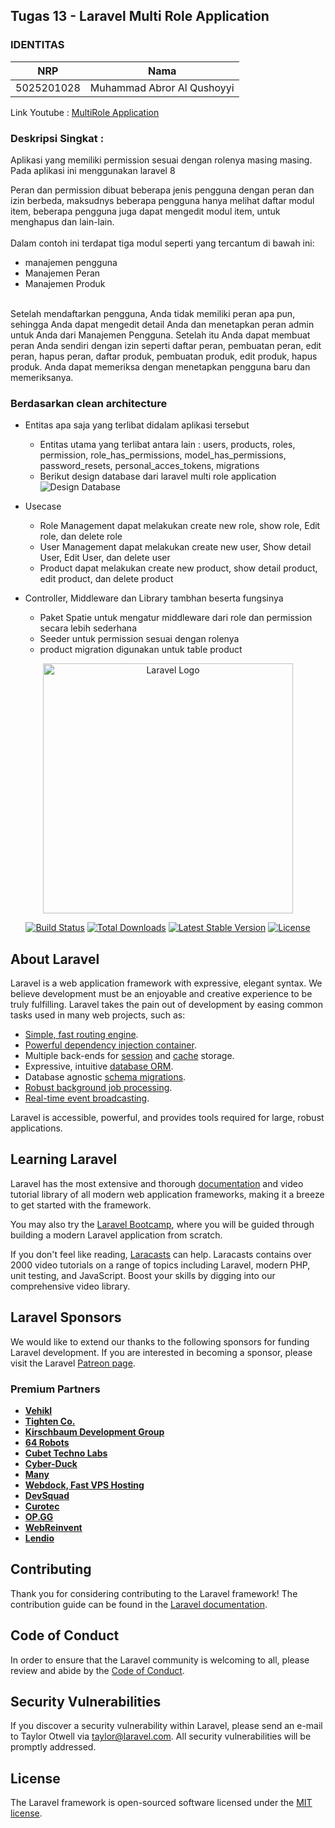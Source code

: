 ## Tugas 13 - Laravel Multi Role Application
### IDENTITAS
NRP | Nama
-|-
5025201028 | Muhammad Abror Al Qushoyyi

Link Youtube : [MultiRole Application](https://youtu.be/2mYDdAVLSw8)

### Deskripsi Singkat :
Aplikasi yang memiliki permission sesuai dengan rolenya masing masing. Pada aplikasi ini menggunakan laravel 8

Peran dan permission dibuat beberapa jenis pengguna dengan peran dan izin berbeda, maksudnys beberapa pengguna hanya melihat daftar modul item, beberapa pengguna juga dapat mengedit modul item, untuk menghapus dan lain-lain.<br>
<br>
Dalam contoh ini terdapat tiga modul seperti yang tercantum di bawah ini:
- manajemen pengguna
- Manajemen Peran
- Manajemen Produk
<br>
Setelah mendaftarkan pengguna, Anda tidak memiliki peran apa pun, sehingga Anda dapat mengedit detail Anda dan menetapkan peran admin untuk Anda dari Manajemen Pengguna. Setelah itu Anda dapat membuat peran Anda sendiri dengan izin seperti daftar peran, pembuatan peran, edit peran, hapus peran, daftar produk, pembuatan produk, edit produk, hapus produk. Anda dapat memeriksa dengan menetapkan pengguna baru dan memeriksanya.

### Berdasarkan clean architecture
+ Entitas apa saja yang terlibat didalam aplikasi tersebut
    - Entitas utama yang terlibat antara lain : users, products, roles, permission, role_has_permissions, model_has_permissions, password_resets, personal_acces_tokens, migrations
    - Berikut design database dari laravel multi role application
	![Design Database](https://github.com/kanggaro/laravel-rolepermission/assets/90663373/87ff6757-1bbb-4049-81b5-28519cafdda3)
    
+ Usecase
	- Role Management dapat melakukan create new role, show role, Edit role, dan delete role
	- User Management dapat melakukan create new user, Show detail User, Edit User, dan delete user
	- Product dapat melakukan create new product, show detail product, edit product, dan delete product
+ Controller, Middleware dan Library tambhan beserta fungsinya
	- Paket Spatie untuk mengatur middleware dari role dan permission secara lebih sederhana
	- Seeder untuk permission sesuai dengan rolenya
	- product migration digunakan untuk table product



<p align="center"><a href="https://laravel.com" target="_blank"><img src="https://raw.githubusercontent.com/laravel/art/master/logo-lockup/5%20SVG/2%20CMYK/1%20Full%20Color/laravel-logolockup-cmyk-red.svg" width="400" alt="Laravel Logo"></a></p>

<p align="center">
<a href="https://github.com/laravel/framework/actions"><img src="https://github.com/laravel/framework/workflows/tests/badge.svg" alt="Build Status"></a>
<a href="https://packagist.org/packages/laravel/framework"><img src="https://img.shields.io/packagist/dt/laravel/framework" alt="Total Downloads"></a>
<a href="https://packagist.org/packages/laravel/framework"><img src="https://img.shields.io/packagist/v/laravel/framework" alt="Latest Stable Version"></a>
<a href="https://packagist.org/packages/laravel/framework"><img src="https://img.shields.io/packagist/l/laravel/framework" alt="License"></a>
</p>

## About Laravel

Laravel is a web application framework with expressive, elegant syntax. We believe development must be an enjoyable and creative experience to be truly fulfilling. Laravel takes the pain out of development by easing common tasks used in many web projects, such as:

- [Simple, fast routing engine](https://laravel.com/docs/routing).
- [Powerful dependency injection container](https://laravel.com/docs/container).
- Multiple back-ends for [session](https://laravel.com/docs/session) and [cache](https://laravel.com/docs/cache) storage.
- Expressive, intuitive [database ORM](https://laravel.com/docs/eloquent).
- Database agnostic [schema migrations](https://laravel.com/docs/migrations).
- [Robust background job processing](https://laravel.com/docs/queues).
- [Real-time event broadcasting](https://laravel.com/docs/broadcasting).

Laravel is accessible, powerful, and provides tools required for large, robust applications.

## Learning Laravel

Laravel has the most extensive and thorough [documentation](https://laravel.com/docs) and video tutorial library of all modern web application frameworks, making it a breeze to get started with the framework.

You may also try the [Laravel Bootcamp](https://bootcamp.laravel.com), where you will be guided through building a modern Laravel application from scratch.

If you don't feel like reading, [Laracasts](https://laracasts.com) can help. Laracasts contains over 2000 video tutorials on a range of topics including Laravel, modern PHP, unit testing, and JavaScript. Boost your skills by digging into our comprehensive video library.

## Laravel Sponsors

We would like to extend our thanks to the following sponsors for funding Laravel development. If you are interested in becoming a sponsor, please visit the Laravel [Patreon page](https://patreon.com/taylorotwell).

### Premium Partners

- **[Vehikl](https://vehikl.com/)**
- **[Tighten Co.](https://tighten.co)**
- **[Kirschbaum Development Group](https://kirschbaumdevelopment.com)**
- **[64 Robots](https://64robots.com)**
- **[Cubet Techno Labs](https://cubettech.com)**
- **[Cyber-Duck](https://cyber-duck.co.uk)**
- **[Many](https://www.many.co.uk)**
- **[Webdock, Fast VPS Hosting](https://www.webdock.io/en)**
- **[DevSquad](https://devsquad.com)**
- **[Curotec](https://www.curotec.com/services/technologies/laravel/)**
- **[OP.GG](https://op.gg)**
- **[WebReinvent](https://webreinvent.com/?utm_source=laravel&utm_medium=github&utm_campaign=patreon-sponsors)**
- **[Lendio](https://lendio.com)**

## Contributing

Thank you for considering contributing to the Laravel framework! The contribution guide can be found in the [Laravel documentation](https://laravel.com/docs/contributions).

## Code of Conduct

In order to ensure that the Laravel community is welcoming to all, please review and abide by the [Code of Conduct](https://laravel.com/docs/contributions#code-of-conduct).

## Security Vulnerabilities

If you discover a security vulnerability within Laravel, please send an e-mail to Taylor Otwell via [taylor@laravel.com](mailto:taylor@laravel.com). All security vulnerabilities will be promptly addressed.

## License

The Laravel framework is open-sourced software licensed under the [MIT license](https://opensource.org/licenses/MIT).
